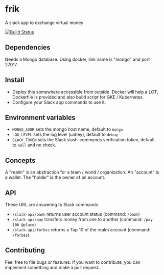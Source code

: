 # frik
A slack app to exchange virtual money

[![Build Status](https://travis-ci.org/pluce/frik.svg?branch=master)](https://travis-ci.org/pluce/frik)

## Dependencies
Needs a Mongo database. Using docker, link name is "mongo" and port 27017.

## Install

* Deploy this somewhere accessible from outside. Docker will help a LOT, Dockerfile is provided and also build script for GKE / Kubernetes.
* Configure your Slack app commands to use it.

## Environment variables

* `MONGO_ADDR` sets the mongo host name, default to `mongo`
* `LOG_LEVEL` sets the log level (uahey), default to `debug`
* `SLACK_TOKEN` sets the Slack slash-commands verification token, default to `null` and no check.

## Concepts
A "realm" is an abstraction for a team / world / organization.
An "account" is a wallet.
The "holder" is the owner of an account.

## API
These URL are answering to Slack commands

* `/slack-api/bank` returns user account status (command: `/bank`)
* `/slack-api/pay` transfers money from one to another (command: `/pay 100 @pluce`)
* `/slack-api/forbes` returns a Top 10 of the realm account (command: `/forbes`)

## Contributing
Feel free to file bugs or features. If you want to contribute, you can implement something and make a pull request.